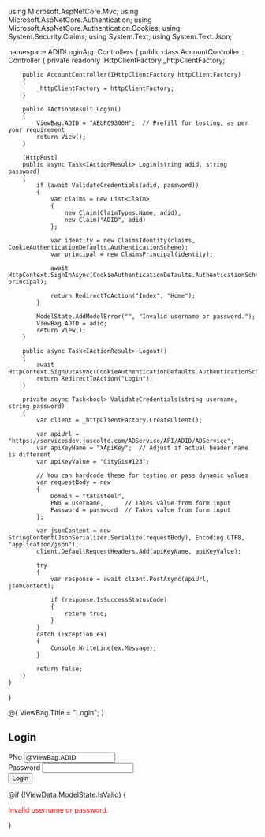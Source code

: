 using Microsoft.AspNetCore.Mvc;
using Microsoft.AspNetCore.Authentication;
using Microsoft.AspNetCore.Authentication.Cookies;
using System.Security.Claims;
using System.Text;
using System.Text.Json;

namespace ADIDLoginApp.Controllers
{
    public class AccountController : Controller
    {
        private readonly IHttpClientFactory _httpClientFactory;

        public AccountController(IHttpClientFactory httpClientFactory)
        {
            _httpClientFactory = httpClientFactory;
        }

        public IActionResult Login()
        {
            ViewBag.ADID = "AEUPC9300H";  // Prefill for testing, as per your requirement
            return View();
        }

        [HttpPost]
        public async Task<IActionResult> Login(string adid, string password)
        {
            if (await ValidateCredentials(adid, password))
            {
                var claims = new List<Claim>
                {
                    new Claim(ClaimTypes.Name, adid),
                    new Claim("ADID", adid)
                };

                var identity = new ClaimsIdentity(claims, CookieAuthenticationDefaults.AuthenticationScheme);
                var principal = new ClaimsPrincipal(identity);

                await HttpContext.SignInAsync(CookieAuthenticationDefaults.AuthenticationScheme, principal);

                return RedirectToAction("Index", "Home");
            }

            ModelState.AddModelError("", "Invalid username or password.");
            ViewBag.ADID = adid;
            return View();
        }

        public async Task<IActionResult> Logout()
        {
            await HttpContext.SignOutAsync(CookieAuthenticationDefaults.AuthenticationScheme);
            return RedirectToAction("Login");
        }

        private async Task<bool> ValidateCredentials(string username, string password)
        {
            var client = _httpClientFactory.CreateClient();

            var apiUrl = "https://servicesdev.juscoltd.com/ADService/API/ADID/ADService";
            var apiKeyName = "XApiKey";  // Adjust if actual header name is different
            var apiKeyValue = "CityGis#123";

            // You can hardcode these for testing or pass dynamic values
            var requestBody = new
            {
                Domain = "tatasteel",
                PNo = username,      // Takes value from form input
                Password = password  // Takes value from form input
            };

            var jsonContent = new StringContent(JsonSerializer.Serialize(requestBody), Encoding.UTF8, "application/json");
            client.DefaultRequestHeaders.Add(apiKeyName, apiKeyValue);

            try
            {
                var response = await client.PostAsync(apiUrl, jsonContent);

                if (response.IsSuccessStatusCode)
                {
                    return true;
                }
            }
            catch (Exception ex)
            {
                Console.WriteLine(ex.Message);
            }

            return false;
        }
    }
}



@{
    ViewBag.Title = "Login";
}

<h2>Login</h2>

<form method="post">
    <div>
        <label>PNo</label>
        <input type="text" name="adid" value="@ViewBag.ADID" required />
    </div>
    <div>
        <label>Password</label>
        <input type="password" name="password" required />
    </div>
    <button type="submit">Login</button>
</form>

@if (!ViewData.ModelState.IsValid)
{
    <p style="color:red;">Invalid username or password.</p>
}
